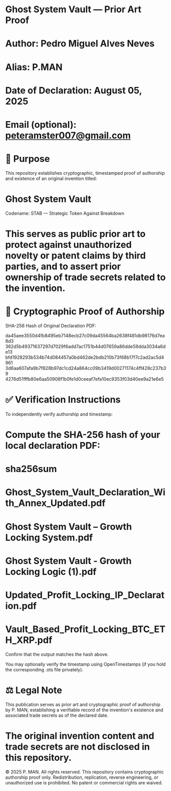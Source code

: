 # Ghost System Vault — Prior Art Proof
# Author: Pedro Miguel Alves Neves
# Alias: P.MAN
# Date of Declaration: August 05, 2025
# Email (optional): peteramster007@gmail.com

# 🧭 Purpose
This repository establishes cryptographic, timestamped proof of authorship and existence of an original invention titled:

# Ghost System Vault
Codename: STAB — Strategic Token Against Breakdown

# This serves as public prior art to protect against unauthorized novelty or patent claims by third parties, and to assert prior ownership of trade secrets related to the invention.

# 🔐 Cryptographic Proof of Authorship
SHA-256 Hash of Original Declaration PDF:

da45aee3550d4fb8495eb7148ecb27c09da45564ba2638f481db98176d7ea8d3
362d5b49371637297d7029f6add7ac1751b44d07659a86dde59dda3034a6de13
bfd1928293b534b74d084457a0bd462de2bdb210b73f68b17f7c2ad2ac5d4961
3d6aa607afa9b7f828b97dc1cd24a864cc09b3419d00271174c4ff428c237b39
4276d51fffb80e6aa50908f1b0fe1d0ceeaf7efa10ec9353f03d40ee9a21e6e5

# ✅ Verification Instructions
To independently verify authorship and timestamp:

# Compute the SHA-256 hash of your local declaration PDF:

# sha256sum 
# Ghost_System_Vault_Declaration_With_Annex_Updated.pdf
# Ghost System Vault – Growth Locking System.pdf
# Ghost System Vault - Growth Locking Logic (1).pdf
# Updated_Profit_Locking_IP_Declaration.pdf
# Vault_Based_Profit_Locking_BTC_ETH_XRP.pdf
Confirm that the output matches the hash above.

You may optionally verify the timestamp using OpenTimestamps (if you hold the corresponding .ots file privately).

# ⚖️ Legal Note
This publication serves as prior art and cryptographic proof of authorship by P. MAN, establishing a verifiable record of the invention's existence and associated trade secrets as of the declared date.

# The original invention content and trade secrets are not disclosed in this repository.

© 2025 P. MAN. All rights reserved. This repository contains cryptographic authorship proof only. Redistribution, replication, reverse engineering, or unauthorized use is prohibited. No patent or commercial rights are waived.




